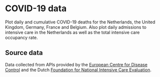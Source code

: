 # COVID-19 data

Plot daily and cumulative COVID-19 deaths for the Netherlands, the United Kingdom, Germany, France and Belgium. Also plot daily admissions to intensive care in the Netherlands as well as the total intensive care occupancy rate.

## Source data
Data collected from APIs provided by the [European Centre for Disease Control](https://www.ecdc.europa.eu/en) and the Dutch [Foundation for National Intensive Care Evaluation](https://www.stichting-nice.nl/index.jsp).

